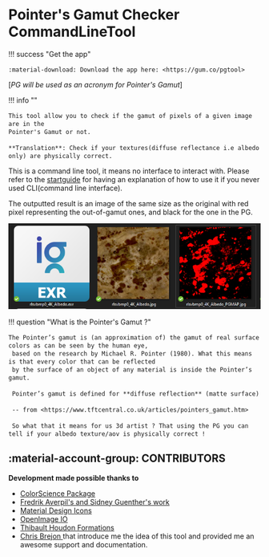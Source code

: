 # Pointer's Gamut Checker CommandLineTool

!!! success "Get the app"

    :material-download: Download the app here: <https://gum.co/pgtool>


[*PG will be used as an acronym for Pointer's Gamut*]

!!! info ""

    This tool allow you to check if the gamut of pixels of a given image are in the 
    Pointer's Gamut or not.
    
    **Translation**: Check if your textures(diffuse reflectance i.e albedo only) are physically correct.

This is a command line tool, it means no interface to interact with. Please refer to the 
[startguide](startguide.md) for having an explanation of how to use it if you never used CLI(command line interface).

The outputted result is an image of the same size as the original with red pixel 
representing the out-of-gamut ones, and black for the one in the PG.

![Exemple](images/explorerExemple.png)

!!! question "What is the Pointer's Gamut ?"

    The Pointer’s gamut is (an approximation of) the gamut of real surface colors as can be seen by the human eye,
     based on the research by Michael R. Pointer (1980). What this means is that every color that can be reflected 
     by the surface of an object of any material is inside the Pointer’s gamut.
     
     Pointer’s gamut is defined for **diffuse reflection** (matte surface)
     
     -- from <https://www.tftcentral.co.uk/articles/pointers_gamut.htm>
     
     So what that it means for us 3d artist ? That using the PG you can tell if your albedo texture/aov is physically correct !
     
## :material-account-group: CONTRIBUTORS

**Development made possible thanks to**

- <a href=https://www.colour-science.org/> ColorScience Package </a>
- <a href=https://github.com/fredrikaverpil/oiio-python> Fredrik Averpil's and Sidney Guenther's work </a>
- <a href=https://materialdesignicons.com> Material Design Icons </a>
- <a href=https://sites.google.com/site/openimageio/home> OpenImage IO </a>
- <a href=https://www.docstring.fr/> Thibault Houdon Formations </a>
- <a href=https://chrisbrejon.com/> Chris Brejon </a> that introduce me the idea of this tool and provided me an awesome 
support and documentation.